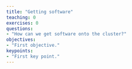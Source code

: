 ```yaml
---
title: "Getting software"
teaching: 0
exercises: 0
questions:
- "How can we get software onto the cluster?"
objectives:
- "First objective."
keypoints:
- "First key point."
---
```

